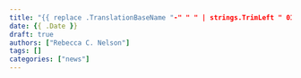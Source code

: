 ```yaml
---
title: "{{ replace .TranslationBaseName "-" " " | strings.TrimLeft " 0123456789" | title }}"
date: {{ .Date }}
draft: true
authors: ["Rebecca C. Nelson"]
tags: []
categories: ["news"]
---
```


